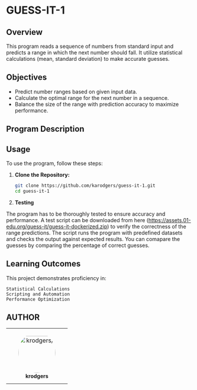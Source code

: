 # GUESS-IT-1

## Overview

This program reads a sequence of numbers from standard input and predicts a range in which the next number should fall. It utilize statistical calculations (mean, standard deviation) to make accurate guesses.

## Objectives

- Predict number ranges based on given input data.
- Calculate the optimal range for the next number in a sequence.
- Balance the size of the range with prediction accuracy to maximize performance.

## Program Description

## Usage

To use the program, follow these steps:

1. **Clone the Repository:**
   ```bash
   git clone https://github.com/karodgers/guess-it-1.git
   cd guess-it-1
    ```
2. **Testing** 

The program has to be thoroughly tested to ensure accuracy and performance. A test script can be downloaded from here (https://assets.01-edu.org/guess-it/guess-it-dockerized.zip) to verify the correctness of the range predictions. 
The script runs the program with predefined datasets and checks the output against expected results.
You can comapare the guesses by comparing the percentage of correct guesses.

## Learning Outcomes

This project demonstrates proficiency in:

    Statistical Calculations
    Scripting and Automation
    Performance Optimization

## AUTHOR

<table>
<tr>
    <td align="center" style="word-wrap: break-word; width: 150.0; height: 150.0">
        <a href=https://www.linkedin.com/in/rodgers-kaunda>
            <img src=https://learn.zone01kisumu.ke/git/avatars/aa19095145ab1ad43695e3cd3f7f3a5b?size=870 width="100;"  style="border-radius:50%;align-items:center;justify-content:center;overflow:hidden;padding-top:10px" alt=krodgers/>
            <br />
            <sub style="font-size:14px"><b>krodgers</b></sub>
        </a>
    </td>
</tr>
</table>